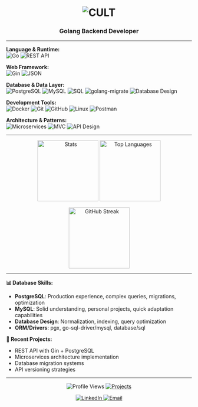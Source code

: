 <h1 align="center">
  <img src="https://readme-typing-svg.demolab.com?font=JetBrains+Mono&weight=800&size=52&duration=2000&pause=1000&color=FFFFFF&center=true&vCenter=true&width=180&height=70&lines=CULT" alt="CULT" />
</h1>

<h3 align="center">Golang Backend Developer</h3>

---

**Language & Runtime:**  
![Go](https://img.shields.io/badge/Go-00ADD8?style=flat-square&logo=go&logoColor=white)
![REST API](https://img.shields.io/badge/REST_API-FF6B6B?style=flat-square)

**Web Framework:**  
![Gin](https://img.shields.io/badge/Gin-00ADD8?style=flat-square)
![JSON](https://img.shields.io/badge/JSON-000000?style=flat-square&logo=json&logoColor=white)

**Database & Data Layer:**  
![PostgreSQL](https://img.shields.io/badge/PostgreSQL-4169E1?style=flat-square&logo=postgresql&logoColor=white)
![MySQL](https://img.shields.io/badge/MySQL-4479A1?style=flat-square&logo=mysql&logoColor=white)
![SQL](https://img.shields.io/badge/SQL-CC2927?style=flat-square&logo=postgresql&logoColor=white)
![golang-migrate](https://img.shields.io/badge/DB_Migrations-00ADD8?style=flat-square)
![Database Design](https://img.shields.io/badge/Database_Design-336791?style=flat-square)

**Development Tools:**  
![Docker](https://img.shields.io/badge/Docker-2496ED?style=flat-square&logo=docker&logoColor=white)
![Git](https://img.shields.io/badge/Git-F05032?style=flat-square&logo=git&logoColor=white)
![GitHub](https://img.shields.io/badge/GitHub-181717?style=flat-square&logo=github&logoColor=white)
![Linux](https://img.shields.io/badge/Linux-FCC624?style=flat-square&logo=linux&logoColor=black)
![Postman](https://img.shields.io/badge/Postman-FF6C37?style=flat-square&logo=postman&logoColor=white)

**Architecture & Patterns:**  
![Microservices](https://img.shields.io/badge/Microservices-009688?style=flat-square)
![MVC](https://img.shields.io/badge/MVC-Architecture-FF9800?style=flat-square)
![API Design](https://img.shields.io/badge/API_Design-4CAF50?style=flat-square)

---

<p align="center">
  <img src="https://github-readme-stats.vercel.app/api?username=markbelaev&show_icons=true&theme=dark&hide_border=true&bg_color=000000&title_color=FFFFFF&icon_color=FFFFFF&text_color=FFFFFF&include_all_commits=true&count_private=true" alt="Stats" height="165"/>
  <img src="https://github-readme-stats.vercel.app/api/top-langs/?username=markbelaev&layout=compact&theme=dark&hide_border=true&bg_color=000000&title_color=FFFFFF&text_color=FFFFFF&langs_count=8&card_width=445" alt="Top Languages" height="165"/>
</p>

<p align="center">
  <img src="https://github-readme-streak-stats.herokuapp.com/?user=markbelaev&theme=dark&background=000000&hide_border=true&stroke=FFFFFF&ring=FFFFFF&fire=FFFFFF&currStreakLabel=FFFFFF" alt="GitHub Streak" height="165"/>
</p>

---

**📊 Database Skills:**
- **PostgreSQL**: Production experience, complex queries, migrations, optimization
- **MySQL**: Solid understanding, personal projects, quick adaptation capabilities  
- **Database Design**: Normalization, indexing, query optimization
- **ORM/Drivers**: pgx, go-sql-driver/mysql, database/sql

**🚀 Recent Projects:**
- REST API with Gin + PostgreSQL
- Microservices architecture implementation
- Database migration systems
- API versioning strategies

---

<p align="center">
  <img src="https://komarev.com/ghpvc/?username=markbelaev&style=flat-square&color=lightgrey" alt="Profile Views"/>
  <a href="https://github.com/markbelaev?tab=repositories">
    <img src="https://img.shields.io/badge/Projects-15+-blue?style=flat-square" alt="Projects"/>
  </a>
</p>

<p align="center">
  <a href="https://linkedin.com/in/yourprofile">
    <img src="https://img.shields.io/badge/LinkedIn-0077B5?style=flat-square&logo=linkedin&logoColor=white" alt="LinkedIn"/>
  </a>
  <a href="mailto:your.email@example.com">
    <img src="https://img.shields.io/badge/Email-D14836?style=flat-square&logo=gmail&logoColor=white" alt="Email"/>
  </a>
</p>
